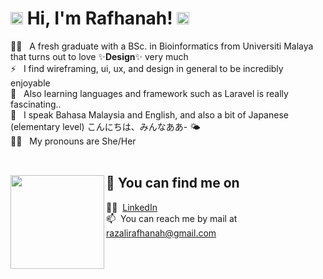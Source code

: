#  <img src="https://media3.giphy.com/media/UVG0BN8TOMKkPOJS6e/giphy.gif?cid=790b7611b4510ebd7f0fd84bb19c6bb5c7657f55cfac5ccf&rid=giphy.gif&ct=s" width="20px" height="20px">   Hi, I'm Rafhanah! <img src="https://media3.giphy.com/media/UVG0BN8TOMKkPOJS6e/giphy.gif?cid=790b7611b4510ebd7f0fd84bb19c6bb5c7657f55cfac5ccf&rid=giphy.gif&ct=s" width="20px" height="20px">  

👩‍🎓 &nbsp; A fresh graduate with a BSc. in Bioinformatics from Universiti Malaya that turns out to love ✨**Design**✨ very much <br>
⚡ &nbsp; I find wireframing, ui, ux, and design in general to be incredibly enjoyable <br>
🤩 &nbsp; Also learning languages and framework such as Laravel is really fascinating.. <br>
🙊 &nbsp; I speak Bahasa Malaysia and English, and also a bit of Japanese (elementary level) こんにちは、みんなああ- 🌤️ <br>
🙆‍♀️ &nbsp; My pronouns are She/Her <br>
<br />

## 🔭 You can find me on  <a href="https://www.linkedin.com/in/rafhanah-razali-857857153/"><img align="left" width="150" height="150" src="https://media3.giphy.com/media/gh7uCN4NP2v1kMEakz/giphy.gif?cid=790b7611e8492d8760b87103737c276bfd23e9af3cbc2e60&rid=giphy.gif&ct=s"></a>

👩‍💻&nbsp; [LinkedIn](https://www.linkedin.com/in/rafhanah-razali-857857153/) <br>
📫&nbsp; You can reach me by mail at [razalirafhanah@gmail.com](mailto:razalirafhanah@gmail.com)


